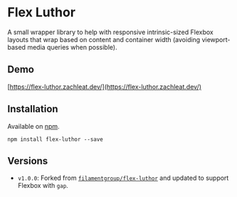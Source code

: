 # Flex Luthor

A small wrapper library to help with responsive intrinsic-sized Flexbox layouts that wrap based on content and container width (avoiding viewport-based media queries when possible).

## Demo

[https://flex-luthor.zachleat.dev/](https://flex-luthor.zachleat.dev/)

## Installation

Available on [npm](https://www.npmjs.com/package/@zachleat/flex-luthor).

```
npm install flex-luthor --save
```

## Versions

* `v1.0.0`: Forked from [`filamentgroup/flex-luthor`](https://github.com/filamentgroup/flex-luthor/) and updated to support Flexbox with `gap`.
